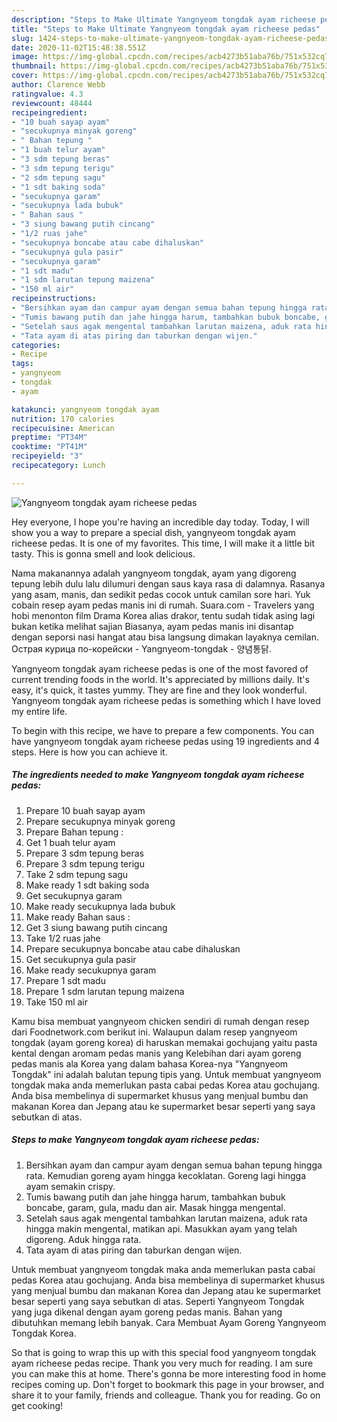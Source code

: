```yaml
---
description: "Steps to Make Ultimate Yangnyeom tongdak ayam richeese pedas"
title: "Steps to Make Ultimate Yangnyeom tongdak ayam richeese pedas"
slug: 1424-steps-to-make-ultimate-yangnyeom-tongdak-ayam-richeese-pedas
date: 2020-11-02T15:48:38.551Z
image: https://img-global.cpcdn.com/recipes/acb4273b51aba76b/751x532cq70/yangnyeom-tongdak-ayam-richeese-pedas-foto-resep-utama.jpg
thumbnail: https://img-global.cpcdn.com/recipes/acb4273b51aba76b/751x532cq70/yangnyeom-tongdak-ayam-richeese-pedas-foto-resep-utama.jpg
cover: https://img-global.cpcdn.com/recipes/acb4273b51aba76b/751x532cq70/yangnyeom-tongdak-ayam-richeese-pedas-foto-resep-utama.jpg
author: Clarence Webb
ratingvalue: 4.3
reviewcount: 48444
recipeingredient:
- "10 buah sayap ayam"
- "secukupnya minyak goreng"
- " Bahan tepung "
- "1 buah telur ayam"
- "3 sdm tepung beras"
- "3 sdm tepung terigu"
- "2 sdm tepung sagu"
- "1 sdt baking soda"
- "secukupnya garam"
- "secukupnya lada bubuk"
- " Bahan saus "
- "3 siung bawang putih cincang"
- "1/2 ruas jahe"
- "secukupnya boncabe atau cabe dihaluskan"
- "secukupnya gula pasir"
- "secukupnya garam"
- "1 sdt madu"
- "1 sdm larutan tepung maizena"
- "150 ml air"
recipeinstructions:
- "Bersihkan ayam dan campur ayam dengan semua bahan tepung hingga rata. Kemudian goreng ayam hingga kecoklatan. Goreng lagi hingga ayam semakin crispy."
- "Tumis bawang putih dan jahe hingga harum, tambahkan bubuk boncabe, garam, gula, madu dan air. Masak hingga mengental."
- "Setelah saus agak mengental tambahkan larutan maizena, aduk rata hingga makin mengental, matikan api. Masukkan ayam yang telah digoreng. Aduk hingga rata."
- "Tata ayam di atas piring dan taburkan dengan wijen."
categories:
- Recipe
tags:
- yangnyeom
- tongdak
- ayam

katakunci: yangnyeom tongdak ayam 
nutrition: 170 calories
recipecuisine: American
preptime: "PT34M"
cooktime: "PT41M"
recipeyield: "3"
recipecategory: Lunch

---
```



![Yangnyeom tongdak ayam richeese pedas](https://img-global.cpcdn.com/recipes/acb4273b51aba76b/751x532cq70/yangnyeom-tongdak-ayam-richeese-pedas-foto-resep-utama.jpg)

Hey everyone, I hope you're having an incredible day today. Today, I will show you a way to prepare a special dish, yangnyeom tongdak ayam richeese pedas. It is one of my favorites. This time, I will make it a little bit tasty. This is gonna smell and look delicious.

Nama makanannya adalah yangnyeom tongdak, ayam yang digoreng tepung lebih dulu lalu dilumuri dengan saus kaya rasa di dalamnya. Rasanya yang asam, manis, dan sedikit pedas cocok untuk camilan sore hari. Yuk cobain resep ayam pedas manis ini di rumah. Suara.com - Travelers yang hobi menonton film Drama Korea alias drakor, tentu sudah tidak asing lagi bukan ketika melihat sajian Biasanya, ayam pedas manis ini disantap dengan seporsi nasi hangat atau bisa langsung dimakan layaknya cemilan. Острая курица по-корейски - Yangnyeom-tongdak - 양념통닭.

Yangnyeom tongdak ayam richeese pedas is one of the most favored of current trending foods in the world. It's appreciated by millions daily. It's easy, it's quick, it tastes yummy. They are fine and they look wonderful. Yangnyeom tongdak ayam richeese pedas is something which I have loved my entire life.


To begin with this recipe, we have to prepare a few components. You can have yangnyeom tongdak ayam richeese pedas using 19 ingredients and 4 steps. Here is how you can achieve it.

<!--inarticleads1-->

##### The ingredients needed to make Yangnyeom tongdak ayam richeese pedas:

1. Prepare 10 buah sayap ayam
1. Prepare secukupnya minyak goreng
1. Prepare  Bahan tepung :
1. Get 1 buah telur ayam
1. Prepare 3 sdm tepung beras
1. Prepare 3 sdm tepung terigu
1. Take 2 sdm tepung sagu
1. Make ready 1 sdt baking soda
1. Get secukupnya garam
1. Make ready secukupnya lada bubuk
1. Make ready  Bahan saus :
1. Get 3 siung bawang putih cincang
1. Take 1/2 ruas jahe
1. Prepare secukupnya boncabe atau cabe dihaluskan
1. Get secukupnya gula pasir
1. Make ready secukupnya garam
1. Prepare 1 sdt madu
1. Prepare 1 sdm larutan tepung maizena
1. Take 150 ml air


Kamu bisa membuat yangnyeom chicken sendiri di rumah dengan resep dari Foodnetwork.com berikut ini. Walaupun dalam resep yangnyeom tongdak (ayam goreng korea) di haruskan memakai gochujang yaitu pasta kental dengan aromam pedas manis yang Kelebihan dari ayam goreng pedas manis ala Korea yang dalam bahasa Korea-nya &#34;Yangnyeom Tongdak&#34; ini adalah balutan tepung tipis yang. Untuk membuat yangnyeom tongdak maka anda memerlukan pasta cabai pedas Korea atau gochujang. Anda bisa membelinya di supermarket khusus yang menjual bumbu dan makanan Korea dan Jepang atau ke supermarket besar seperti yang saya sebutkan di atas. 

<!--inarticleads2-->

##### Steps to make Yangnyeom tongdak ayam richeese pedas:

1. Bersihkan ayam dan campur ayam dengan semua bahan tepung hingga rata. Kemudian goreng ayam hingga kecoklatan. Goreng lagi hingga ayam semakin crispy.
1. Tumis bawang putih dan jahe hingga harum, tambahkan bubuk boncabe, garam, gula, madu dan air. Masak hingga mengental.
1. Setelah saus agak mengental tambahkan larutan maizena, aduk rata hingga makin mengental, matikan api. Masukkan ayam yang telah digoreng. Aduk hingga rata.
1. Tata ayam di atas piring dan taburkan dengan wijen.


Untuk membuat yangnyeom tongdak maka anda memerlukan pasta cabai pedas Korea atau gochujang. Anda bisa membelinya di supermarket khusus yang menjual bumbu dan makanan Korea dan Jepang atau ke supermarket besar seperti yang saya sebutkan di atas. Seperti Yangnyeom Tongdak yang juga dikenal dengan ayam goreng pedas manis. Bahan yang dibutuhkan memang lebih banyak. Cara Membuat Ayam Goreng Yangnyeom Tongdak Korea. 

So that is going to wrap this up with this special food yangnyeom tongdak ayam richeese pedas recipe. Thank you very much for reading. I am sure you can make this at home. There's gonna be more interesting food in home recipes coming up. Don't forget to bookmark this page in your browser, and share it to your family, friends and colleague. Thank you for reading. Go on get cooking!
